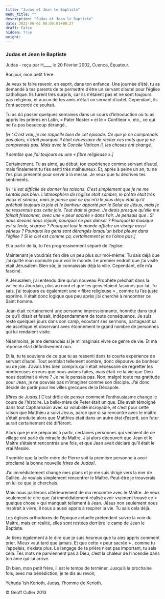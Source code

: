 ```yaml
---
title: "Judas et Jean le Baptiste"
menu_title: ""
description: "Judas et Jean le Baptiste"
date: 2022-06-01 06:00:01+00:27
draft: False
hidden: True
weight:
---
```

### Judas et Jean le Baptiste

Judas - reçu par H____ le 20 Février 2002, Cuenca, Équateur.

Bonjour, mon petit frère.

Je veux te faire revenir, en esprit, dans ton enfance. Une journée d’été, tu as demandé à tes parents de te permettre d’être un servant d’autel pour l’église catholique. Ils furent très surpris, car ils n’étaient pas et ne sont toujours pas religieux, et aucun de tes amis n’était un servant d’autel. Cependant, ils t’ont accordé ce souhait.

Tu as dû passer quelques semaines dans un cours d’introduction où tu as appris les prières en Latin, « Pater Noster » et le « Confiteor », etc., ce qui ne t’a  pas beaucoup dérangé..

*[H : C’est vrai, je me rappelle bien de cet épisode. Ce que je ne comprenais pas alors, c’était pourquoi il était nécessaire de réciter ces mots que je ne comprenais pas. Mais avec le Concile Vatican II, les choses ont changé.*

*Il semble que j’ai toujours eu une « fibre religieuse ».]*

Certainement. Tu as aimé, au début, ton expérience comme servant d’autel, mais finalement tu t’es senti très malheureux. Et, après à peine un an, tu ne t’es plus présenté pour servir à la messe. Je veux que tu  décrives tes sentiments.

*[H : Il est difficile de donner les raisons. C’est simplement que je ne me sentais pas bien. L’atmosphère de l’église était sombre, le prêtre était très vieux et sérieux, mais je pense que ce qui m’a le plus déçu était qu’il prêchait toujours la joie  et le bonheur apporté par le Salut de Jésus, mais je ne ressentais  pas cette joie. Tout était si grave. Je dirais presque qu’elle me faisait frissonner, avec une « peur sacrée » dans l’air. Je pensais que : Si nous devons nous réjouir, pourquoi ne pas danser ? Pourquoi la musique est si lente, si grave ? Pourquoi tout le monde affiche un visage aussi sérieux ? Pourquoi les gens sont dérangés lorsqu’un  bébé pleure dans l’église ? Si le ciel est comme ça, certainement je ne l’aime pas.]*

Et à partir de là, tu t’es progressivement séparé de l’église.

Maintenant je voudrais t’en dire un peu plus sur moi-même. Tu sais déjà que j’ai quitté mon domicile pour voir le monde. Le premier endroit que j’ai visité était Jérusalem. Bien sûr, je connaissais déjà la ville. Cependant, elle m’a fasciné.

À Jérusalem, j’ai entendu dire qu’un nouveau Prophète prêchait dans la vallée du Jourdain, plus au nord et que les gens étaient fascinés par lui. Tu sais, j’ai toujours eu également une « fibre religieuse » , comme tu l’as juste exprimé. Il était donc logique que peu après j’ai cherché à rencontrer ce Saint homme.

Jean était certainement une personne impressionnante, honnête dans tout ce qu’il disait et faisait, indépendamment de toute conséquence. Je suis resté quelques jours dans son camp, écoutant ses sermons, partageant sa vie ascétique et observant avec étonnement le grand nombre de personnes qui lui rendaient visite.

Néanmoins, je me demandais si je m’imaginais vivre ce genre de vie. Et ma réponse était définitivement non.

Et là, tu te souviens de ce que tu as ressenti dans ta courte expérience de servant d’autel. Tout semblait tellement sombre, donc dépourvu de bonheur ou de joie. J’avais très bien compris qu’il était nécessaire de regretter les nombreuses erreurs que nous avions faites, mais était-ce la vie que Dieu nous destinait à vivre ? Je ne le pensais pas. Non, malgré toute ma gratitude pour Jean, je ne pouvais pas m’imaginer comme son disciple. J’ai donc décidé de partir pour les villes grecques de la Décapole.

*[Rires de Judas.]* C’est drôle de penser comment l’enthousiasme change le cours de l’histoire. La belle-mère de Peter était unique. Elle avait témoigné dans tout Capharnaüm avec sa volubilité incroyable, et c’est pour cette raison que Matthieu a suivi Jésus, parce que si sa rencontre avec le maître s’était produite alors que Matthieu était dans un autre état d’esprit, son futur aurait certainement été différent.

Alors que je me préparais à partir, certaines personnes qui venaient de ce village ont parlé du miracle du Maître. J’ai alors découvert que Jean et le Maître s’étaient rencontrés une fois, et que Jean avait déclaré qu’il était le vrai Messie.

Il semble que la belle-mère de Pierre soit la première personne à avoir proclamé la bonne nouvelle *[rires de Judas]*.

J’ai immédiatement changé mes plans et je me suis dirigé vers la mer de Galilée. Je voulais simplement rencontrer le Maître. Peut-être je trouverais en lui ce que je cherchais.

Mais nous parlerons ultérieurement de ma rencontre avec le Maître. Je veux seulement te dire que j’ai immédiatement réalisé avoir vraiment trouvé ce « quelque chose » qui manquait tellement à Jean. Jésus non seulement nous inspirait à vivre, il nous a aussi appris à respirer la vie. Tu sais cela déjà.

Les églises orthodoxes de l’époque actuelle prétendent suivre la voie du Maître, mais en réalité, elles sont restées derrière le camp de Jean le Baptiste.

Je tiens également à te dire que je suis heureux que tu aies appris comment prier. Mieux vaut tard que jamais. Et que cette « peur sacrée » , comme tu l’appelais, n’existe plus. Le langage de ta prière n’est pas important, tu sais cela. Tes mots ne parviennent pas à Dieu, c’est la chaleur de l’incendie dans ton âme qui lui arrive.

Eh bien, mon petit frère, il est le temps de terminer. Jusqu’à la prochaine fois, avec ma bénédiction, je te dis au revoir,

Yehuda ‘ish Kerioth, Judas, l’homme de Kerioth.

© Geoff Cutler 2013